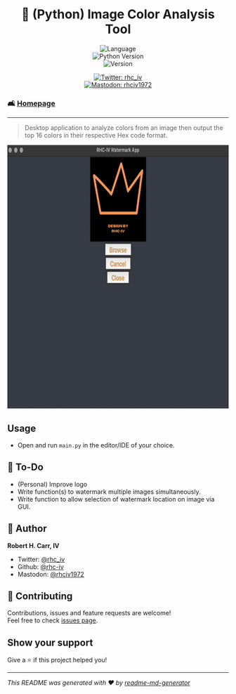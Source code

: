 <h1 align="center">🌆 (Python) Image Color Analysis Tool</h1>
<p align="center">
  <img alt="Language" src="https://img.shields.io/badge/language-python-blue"><br>
  <img alt="Python Version" src="https://img.shields.io/badge/python_version-3.11-yellow" /><br>
  <img alt="Version" src="https://img.shields.io/badge/app_version-1.10-blue.svg?cacheSeconds=2592000" />
  <p align="center">
  <a href="https://twitter.com/rhc_iv" target="_blank">
    <img alt="Twitter: rhc_iv" src="https://img.shields.io/twitter/follow/rhc_iv.svg?style=social" /><br>
  </a>
  <a href="https://mastodon.social/@rhciv1972" target="_blank">
    <img alt="Mastodon: rhciv1972" src="https://img.shields.io/mastodon/follow/109497169591319512?domain=https%3A%2F%2Fmastodon.social&style=social" />
  </a>
  </p>
</p>

### 🛋️ [Homepage](https://github.com/rhc-iv/py-watermark-app)
---
> Desktop application to analyze colors from an image then output the top 16 colors in their respective Hex code format.

<p align="center">
  <img alt="Image Watermarking App" src="https://github.com/rhc-iv/py-watermark-app/blob/main/screenshot.png" width="800" height="600" />
</p>

## Usage

- Open and run `main.py` in the editor/IDE of your choice.

## 📝 To-Do

- (Personal) Improve logo
- Write function(s) to watermark multiple images simultaneously.
- Write function to allow selection of watermark location on image via GUI.

## 👤 Author

**Robert H. Carr, IV**

* Twitter: [@rhc_iv](https://twitter.com/rhc_iv)
* Github: [@rhc-iv](https://github.com/rhc-iv)
* Mastodon: [@rhciv1972](https://mastodon.social/@rhciv1972)

## 🤝 Contributing

Contributions, issues and feature requests are welcome!<br />Feel free to check [issues page](https://github.com/rhc-iv/py-watermark-app/issues). 

## Show your support

Give a ⭐️ if this project helped you!

***
_This README was generated with ❤️ by [readme-md-generator](https://github.com/kefranabg/readme-md-generator)_
